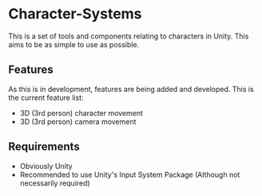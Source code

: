 # Character-Systems

This is a set of tools and components relating to characters in Unity. This aims to be as simple to use as possible.

## Features

As this is in development, features are being added and developed. This is the current feature list:

- 3D (3rd person) character movement
- 3D (3rd person) camera movement

## Requirements

- Obviously Unity
- Recommended to use Unity's Input System Package (Although not necessarily required)
